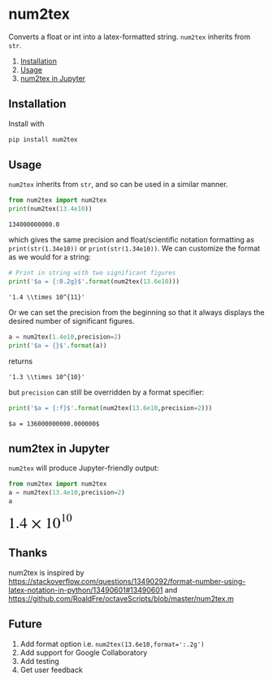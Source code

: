 # num2tex
Converts a float or int into a latex-formatted string.  `num2tex` inherits from `str`.  

1. [Installation](#installation)
2. [Usage](#usage)
3. [num2tex in Jupyter](#num2tex-in-jupyter)

## Installation
Install with
```bash
pip install num2tex
```
## Usage
`num2tex` inherits from `str`, and so can be used in a similar manner.

```python
from num2tex import num2tex
print(num2tex(13.4e10))
```
```
134000000000.0
```
which gives the same precision and float/scientific notation formatting as `print(str(1.34e10))` or `print(str(1.34e10))`.  We can customize the format as we would for a string:
```python
# Print in string with two significant figures
print('$a = {:0.2g}$'.format(num2tex(13.6e10)))
```
```
'1.4 \\times 10^{11}'
```
Or we can set the precision from the beginning so that it always displays the desired number of significant figures.
```python
a = num2tex(1.4e10,precision=2)
print('$a = {}$'.format(a))
```
returns
```
'1.3 \\times 10^{10}'
```
but `precision` can still be overridden by a format specifier:
```python
print('$a = {:f}$'.format(num2tex(13.6e10,precision=2)))
```
```
$a = 136000000000.000000$
```
## num2tex in Jupyter
`num2tex` will produce Jupyter-friendly output:
```python
from num2tex import num2tex
a = num2tex(13.4e10,precision=2)
a
```
![Jupyter output](https://raw.githubusercontent.com/AndrewChap/num2tex/master/images/jp_samp_0.png)

## Thanks
num2tex is inspired by https://stackoverflow.com/questions/13490292/format-number-using-latex-notation-in-python/13490601#13490601 and https://github.com/RoaldFre/octaveScripts/blob/master/num2tex.m

## Future
 1. Add format option i.e. `num2tex(13.6e10,format=':.2g')`
 2. Add support for Google Collaboratory
 3. Add testing
 4. Get user feedback
